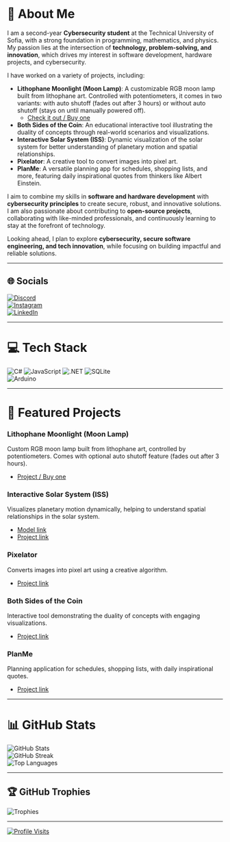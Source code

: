 # 💫 About Me
I am a second-year **Cybersecurity student** at the Technical University of Sofia, with a strong foundation in programming, mathematics, and physics. My passion lies at the intersection of **technology, problem-solving, and innovation**, which drives my interest in software development, hardware projects, and cybersecurity.

I have worked on a variety of projects, including:

- **Lithophane Moonlight (Moon Lamp)**: A customizable RGB moon lamp built from lithophane art. Controlled with potentiometers, it comes in two variants: with auto shutoff (fades out after 3 hours) or without auto shutoff (stays on until manually powered off).
  + [Check it out / Buy one](https://www.instagram.com/pingulinx_/)
- **Both Sides of the Coin**: An educational interactive tool illustrating the duality of concepts through real-world scenarios and visualizations.  
- **Interactive Solar System (ISS)**: Dynamic visualization of the solar system for better understanding of planetary motion and spatial relationships.  
- **Pixelator**: A creative tool to convert images into pixel art.  
- **PlanMe**: A versatile planning app for schedules, shopping lists, and more, featuring daily inspirational quotes from thinkers like Albert Einstein.  

I aim to combine my skills in **software and hardware development** with **cybersecurity principles** to create secure, robust, and innovative solutions. I am also passionate about contributing to **open-source projects**, collaborating with like-minded professionals, and continuously learning to stay at the forefront of technology.

Looking ahead, I plan to explore **cybersecurity, secure software engineering, and tech innovation**, while focusing on building impactful and reliable solutions.

---

## 🌐 Socials
[![Discord](https://img.shields.io/badge/Discord-%237289DA.svg?logo=discord&logoColor=white)](https://discord.gg/CeCiToU)  
[![Instagram](https://img.shields.io/badge/Instagram-%23E4405F.svg?logo=Instagram&logoColor=white)](https://instagram.com/cvetoslavangelov)  
[![LinkedIn](https://img.shields.io/badge/LinkedIn-%230077B5.svg?logo=linkedin&logoColor=white)](https://linkedin.com/in/TsvetoslavAngelov)  

---

# 💻 Tech Stack
![C#](https://img.shields.io/badge/c%23-%23239120.svg?style=for-the-badge&logo=c-sharp&logoColor=white) 
![JavaScript](https://img.shields.io/badge/javascript-%23323330.svg?style=for-the-badge&logo=javascript&logoColor=%23F7DF1E) 
![.NET](https://img.shields.io/badge/.NET-5C2D91?style=for-the-badge&logo=.net&logoColor=white) 
![SQLite](https://img.shields.io/badge/sqlite-%2307405e.svg?style=for-the-badge&logo=sqlite&logoColor=white)  
![Arduino](https://img.shields.io/badge/Arduino-00979D?style=for-the-badge&logo=arduino&logoColor=white)

---

# 📂 Featured Projects

### Lithophane Moonlight (Moon Lamp)
Custom RGB moon lamp built from lithophane art, controlled by potentiometers. Comes with optional auto shutoff feature (fades out after 3 hours).  
+ [Project / Buy one](https://www.instagram.com/pingulinx_/)

### Interactive Solar System (ISS)
Visualizes planetary motion dynamically, helping to understand spatial relationships in the solar system.  
+ [Model link](https://interactive-solar-system.netlify.app/)
+ [Project link](https://github.com/CeCiToU/P5.js-projects)

### Pixelator
Converts images into pixel art using a creative algorithm.  
+ [Project link](https://github.com/CeCiToU/P5.js-projects)

### Both Sides of the Coin
Interactive tool demonstrating the duality of concepts with engaging visualizations.  
+ [Project link](https://github.com/Proto69/OnlineMarket)

### PlanMe
Planning application for schedules, shopping lists, with daily inspirational quotes.  
+ [Project link](https://github.com/Proto69/PlanMe)

---

# 📊 GitHub Stats
![GitHub Stats](https://github-readme-stats.vercel.app/api?username=CeCiToU&theme=dark&hide_border=false&include_all_commits=false&count_private=false)  
![GitHub Streak](https://github-readme-streak-stats.herokuapp.com/?user=CeCiToU&theme=dark&hide_border=false)  
![Top Languages](https://github-readme-stats.vercel.app/api/top-langs/?username=CeCiToU&theme=dark&hide_border=false&include_all_commits=false&count_private=false&layout=compact)

---

## 🏆 GitHub Trophies
![Trophies](https://github-profile-trophy.vercel.app/?username=CeCiToU&theme=matrix&no-frame=false&no-bg=false&margin-w=4)

---

[![Profile Visits](https://visitcount.itsvg.in/api?id=CeCiToU&icon=0&color=9)](https://visitcount.itsvg.in)
